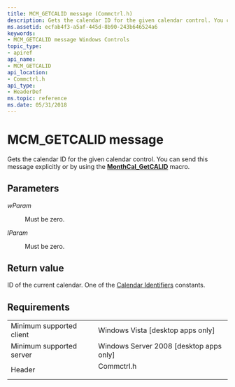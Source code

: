 ```yaml
---
title: MCM_GETCALID message (Commctrl.h)
description: Gets the calendar ID for the given calendar control. You can send this message explicitly or by using the MonthCal\_GetCALID macro.
ms.assetid: ecfab4f3-a5af-445d-8b90-243b646524a6
keywords:
- MCM_GETCALID message Windows Controls
topic_type:
- apiref
api_name:
- MCM_GETCALID
api_location:
- Commctrl.h
api_type:
- HeaderDef
ms.topic: reference
ms.date: 05/31/2018
---
```


# MCM\_GETCALID message

Gets the calendar ID for the given calendar control. You can send this message explicitly or by using the [**MonthCal\_GetCALID**](/windows/desktop/api/Commctrl/nf-commctrl-monthcal_getcalid) macro.

## Parameters

<dl> <dt>

*wParam* 
</dt> <dd>

Must be zero.

</dd> <dt>

*lParam* 
</dt> <dd>

Must be zero.

</dd> </dl>

## Return value

ID of the current calendar. One of the [Calendar Identifiers](/windows/desktop/Intl/calendar-identifiers) constants.

## Requirements



|                                     |                                                                                       |
|-------------------------------------|---------------------------------------------------------------------------------------|
| Minimum supported client<br/> | Windows Vista \[desktop apps only\]<br/>                                        |
| Minimum supported server<br/> | Windows Server 2008 \[desktop apps only\]<br/>                                  |
| Header<br/>                   | <dl> <dt>Commctrl.h</dt> </dl> |



 

